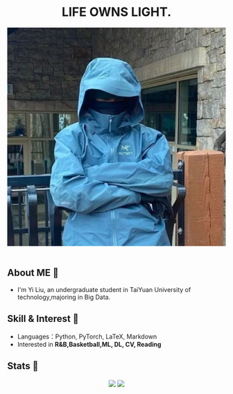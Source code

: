 <!-- 动态打字效果 -->
<h1 align="center">
    LIFE OWNS LIGHT.
</h1>

<div align="center" ><img order-radius="100px" src="https://github.com/lychnin/lychnin/blob/main/bigHead.jpg"/></div>
<br>

## About ME 👋

- I'm Yi Liu, an undergraduate student in TaiYuan University of technology,majoring in Big Data.
 
## Skill & Interest :volcano:

- Languages：Python, PyTorch, LaTeX, Markdown
- Interested in **R&B,Basketball,ML, DL, CV, Reading** 

## Stats :dizzy:

<p align="center">
    <img align="center" src="https://github-readme-stats.vercel.app/api?username=lychnin&show_icons=true" />
    <img align="center" src="https://github-readme-stats.vercel.app/api/top-langs/?username=lychnin&layout=compact&langs_count=8" />
</p>
